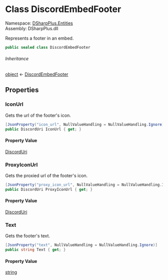# Class DiscordEmbedFooter

Namespace: [DSharpPlus.Entities](DSharpPlus.Entities.md)  
Assembly: DSharpPlus.dll

Represents a footer in an embed.

```csharp
public sealed class DiscordEmbedFooter
```

###### Inheritance

[object](https://learn.microsoft.com/dotnet/api/system.object) ← 
[DiscordEmbedFooter](DSharpPlus.Entities.DiscordEmbedFooter.md)

## Properties

### <a id="DSharpPlus_Entities_DiscordEmbedFooter_IconUrl"></a>IconUrl

Gets the url of the footer's icon.

```csharp
[JsonProperty("icon_url", NullValueHandling = NullValueHandling.Ignore)]
public DiscordUri IconUrl { get; }
```

#### Property Value

[DiscordUri](DSharpPlus.Net.DiscordUri.md)

### <a id="DSharpPlus_Entities_DiscordEmbedFooter_ProxyIconUrl"></a>ProxyIconUrl

Gets the proxied url of the footer's icon.

```csharp
[JsonProperty("proxy_icon_url", NullValueHandling = NullValueHandling.Ignore)]
public DiscordUri ProxyIconUrl { get; }
```

#### Property Value

[DiscordUri](DSharpPlus.Net.DiscordUri.md)

### <a id="DSharpPlus_Entities_DiscordEmbedFooter_Text"></a>Text

Gets the footer's text.

```csharp
[JsonProperty("text", NullValueHandling = NullValueHandling.Ignore)]
public string Text { get; }
```

#### Property Value

[string](https://learn.microsoft.com/dotnet/api/system.string)

